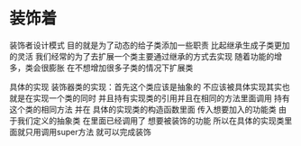 # 装饰着

装饰者设计模式 目的就是为了动态的给子类添加一些职责 比起继承生成子类更加的灵活
我们经常的为了去扩展一个类主要通过继承的方式去实现 随着功能的增多，类会很膨胀
在不想增加很多子类的情况下扩展类

具体的实现
装饰器类的实现：首先这个类应该是抽象的 不应该被具体实现其实也就是在实现一个类的同时 并且持有实现类的引用并且在相同的方法里面调用 持有这个类的相同方法 并在 具体的实现类的构造函数里面 传入想要加入的功能类  由于我们定义的抽象类 在里面已经调用了 想要被装饰的功能 所以在具体的实现类里面就只用调用super方法 就可以完成装饰


